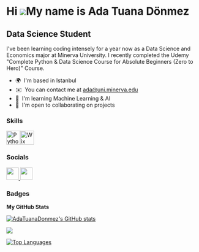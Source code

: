 Hi ![](https://user-images.githubusercontent.com/18350557/176309783-0785949b-9127-417c-8b55-ab5a4333674e.gif)My name is Ada Tuana Dönmez
========================================================================================================================================

Data Science Student
--------------------

I've been learning coding intensely for a year now as a Data Science and Economics major at Minerva University. I recently completed the Udemy "Complete Python & Data Science Course for Absolute Beginners (Zero to Hero)" Course.

* 🌍  I'm based in Istanbul
* ✉️  You can contact me at [ada@uni.minerva.edu](mailto:ada@uni.minerva.edu)
* 🧠  I'm learning Machine Learning & AI
* 🤝  I'm open to collaborating on projects

### Skills


<p align="left">
<a href="https://www.python.org/" target="_blank" rel="noreferrer"><img src="https://raw.githubusercontent.com/danielcranney/readme-generator/main/public/icons/skills/python-colored.svg" width="36" height="36" alt="Python" /></a><a href="https://wix.com" target="_blank" rel="noreferrer"><img src="https://raw.githubusercontent.com/danielcranney/readme-generator/main/public/icons/skills/wix-colored.svg" width="36" height="36" alt="Wix" /></a>
</p>


### Socials

<p align="left"> <a href="https://www.github.com/AdaTuanaDonmez" target="_blank" rel="noreferrer"> <picture> <source media="(prefers-color-scheme: dark)" srcset="https://raw.githubusercontent.com/danielcranney/readme-generator/main/public/icons/socials/github-dark.svg" /> <source media="(prefers-color-scheme: light)" srcset="https://raw.githubusercontent.com/danielcranney/readme-generator/main/public/icons/socials/github.svg" /> <img src="https://raw.githubusercontent.com/danielcranney/readme-generator/main/public/icons/socials/github.svg" width="32" height="32" /> </picture> </a> <a href="https://www.linkedin.com/in/ada-tuana-d%C3%B6nmez-1a0052239/" target="_blank" rel="noreferrer"> <picture> <source media="(prefers-color-scheme: dark)" srcset="https://raw.githubusercontent.com/danielcranney/readme-generator/main/public/icons/socials/linkedin-dark.svg" /> <source media="(prefers-color-scheme: light)" srcset="https://raw.githubusercontent.com/danielcranney/readme-generator/main/public/icons/socials/linkedin.svg" /> <img src="https://raw.githubusercontent.com/danielcranney/readme-generator/main/public/icons/socials/linkedin.svg" width="32" height="32" /> </picture> </a></p>

### Badges

<b>My GitHub Stats</b>

<a href="http://www.github.com/AdaTuanaDonmez"><img src="https://github-readme-stats.vercel.app/api?username=AdaTuanaDonmez&show_icons=true&hide=&count_private=true&title_color=0891b2&text_color=ffffff&icon_color=0891b2&bg_color=1c1917&hide_border=true&show_icons=true" alt="AdaTuanaDonmez's GitHub stats" /></a>

<a href="http://www.github.com/AdaTuanaDonmez"><img src="https://github-readme-streak-stats.herokuapp.com/?user=AdaTuanaDonmez&stroke=ffffff&background=1c1917&ring=0891b2&fire=0891b2&currStreakNum=ffffff&currStreakLabel=0891b2&sideNums=ffffff&sideLabels=ffffff&dates=ffffff&hide_border=true" /></a>

<a href="https://github.com/AdaTuanaDonmez" align="left"><img src="https://github-readme-stats.vercel.app/api/top-langs/?username=AdaTuanaDonmez&langs_count=10&title_color=0891b2&text_color=ffffff&icon_color=0891b2&bg_color=1c1917&hide_border=true&locale=en&custom_title=Top%20%Languages" alt="Top Languages" /></a>
